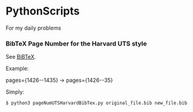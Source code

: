 # PythonScripts
For my daily problems

### BibTeX Page Number for the Harvard UTS style
See [BiBTeX](https://github.com/ndsergeev/PythonScripts/blob/master/pageNumUTSHarvardBibTex.py).

Example:

pages={1426--1435} -> pages={1426--35}

Simply:
```
$ python3 pageNumUTSHarvardBibTex.py original_file.bib new_file.bib
```

